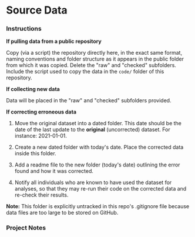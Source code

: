 # Source Data

### Instructions
**If pulling data from a public repository**

Copy (via a script) the repository directly here, in the exact same format, naming conventions and folder structure as it appears in the public folder from which it was copied.  Delete the "raw" and "checked" subfolders. Include the script used to copy the data in the `code/` folder of this repository.

**If collecting new data**

Data will be placed in the "raw" and "checked" subfolders provided.

**If correcting erroneous data**

1. Move the original dataset into a dated folder. This date should be the date of the last update to the **original** (uncorrected) dataset.  For instance: 2021-01-01.

2. Create a new dated folder with today's date. Place the corrected data inside this folder.

3. Add a readme file to the new folder (today's date) outlining the error found and how it was corrected.

4. Notify all individuals who are known to have used the dataset for analyses, so that they may re-run their code on the corrected data and re-check their results.

**Note:** This folder is explicitly untracked in this repo's .gitignore file because data files are too large to be stored on GitHub.


### Project Notes